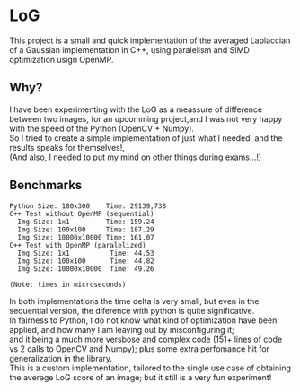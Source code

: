 # LoG
This project is a small and quick implementation of the averaged Laplaccian of a Gaussian implementation in C++, using paralelism and SIMD optimization usign OpenMP.
## Why?
I have been experimenting with the LoG as a meassure of difference between two images, for an upcomming project,and I was not very happy with the speed of the Python (OpenCV + Numpy).<br/>
So I tried to create a simple implementation of just what I needed, and the results speaks for themselves!,<br/>
(And also, I needed to put my mind on other things during exams...!)
## Benchmarks
```
Python Size: 180x300    Time: 29139,738
C++ Test without OpenMP (sequential)
  Img Size: 1x1         Time: 159.24
  Img Size: 100x100     Time: 187.29
  Img Size: 10000x10000 Time: 161.07
C++ Test with OpenMP (paralelized)
  Img Size: 1x1          Time: 44.53
  Img Size: 100x100      Time: 44.82
  Img Size: 10000x10000  Time: 49.26
  
(Note: times in microseconds)
```
In both implementations the time delta is very small, but even in the sequential version, the diference with python is quite significative.<br/>
In fairness to Python, I do not know what kind of optimization have been applied, and how many I am leaving out by misconfiguring it;
<br/>and it being a much more versbose and complex code (151+ lines of code vs 2 calls to OpenCV and Numpy); plus some extra perfomance hit for generalization
in the library. <br/>
This is a custom implementation, tailored to the single use case of obtaining the average LoG score of an image; but it still is a very fun experiment!
